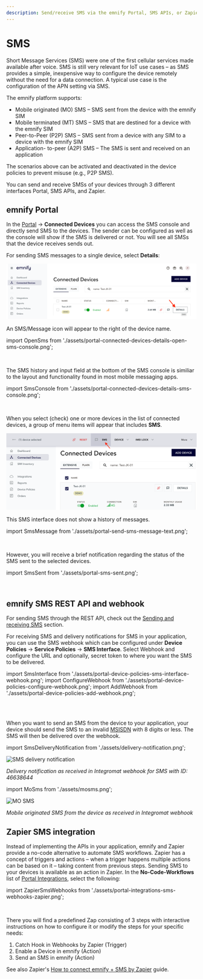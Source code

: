 ```yaml
---
description: Send/receive SMS via the emnify Portal, SMS APIs, or Zapier
---
```

# SMS

Short Message Services (SMS) were one of the first cellular services made available after voice.
SMS is still very relevant for IoT use cases – as SMS provides a simple, inexpensive way to configure the device remotely without the need for a data connection.
A typical use case is the configuration of the APN setting via SMS.

The emnify platform supports:

- Mobile originated (MO) SMS – SMS sent from the device with the emnify SIM
- Mobile terminated (MT) SMS – SMS that are destined for a device with the emnify SIM
- Peer-to-Peer (P2P) SMS – SMS sent from a device with any SIM to a device with the emnify SIM
- Application- to-peer (A2P) SMS – The SMS is sent and received on an application

The scenarios above can be activated and deactivated in the device policies to prevent misuse (e.g., P2P SMS).

You can send and receive SMSs of your devices through 3 different interfaces Portal, SMS APIs, and Zapier.

<!--  
![sms options](assets/sms_options.png)  
*SMS interfaces*
-->

## emnify Portal

In the [Portal](https://portal.emnify.com/) → **Connected Devices** you can access the SMS console and directly send SMS to the devices. 
The sender can be configured as well as the console will show if the SMS is delivered or not.
You will see all SMSs that the device receives sends out.

For sending SMS messages to a single device, select **Details**:

![Connected Devices: Details](assets/portal-connected-devices-details-button.png)

An SMS/Message icon will appear to the right of the device name.

import OpenSms from './assets/portal-connected-devices-details-open-sms-console.png';

<img src={OpenSms} style={{width:350}} alt="" />

The SMS history and input field at the bottom of the SMS console is similiar to the layout and functionality found in most mobile messaging apps.

import SmsConsole from './assets/portal-connected-devices-details-sms-console.png';

<img src={SmsConsole} style={{width:575}} alt="" />

When you select (check) one or more devices in the list of connected devices, a group of menu items will appear that includes **SMS**.

![Connected Devices: SMS](assets/portal-connected-devices-sms.png)

This SMS interface does not show a history of messages.

import SmsMessage from './assets/portal-send-sms-message-text.png';

<img src={SmsMessage} style={{width:496}} alt="" />

However, you will receive a brief notification regarding the status of the SMS sent to the selected devices.

import SmsSent from './assets/portal-sms-sent.png';

<img src={SmsSent} style={{width:762}} alt="" />


## emnify SMS REST API and webhook

For sending SMS through the REST API, check out the [Sending and receiving SMS](#_sending_and_receiving_sms) section.

For receiving SMS and delivery notifications for SMS in your application, you can use the SMS webhook which can be configured under **Device Policies** → **Service Policies** → **SMS Interface**.
Select Webhook and configure the URL and optionally, secret token to where you want the SMS to be delivered.

import SmsInterface from './assets/portal-device-policies-sms-interface-webhook.png';
import ConfigureWebhook from './assets/portal-device-policies-configure-webhook.png';
import AddWebhook from './assets/portal-device-policies-add-webhook.png';

<div className="medium-zoom-image">
   <img src={SmsInterface} style={{width:800}} alt="" />
</div>
<img src={ConfigureWebhook} style={{width:399}} alt="" />
<img src={AddWebhook} style={{width:856}} alt="" />


When you want to send an SMS from the device to your application, your device should send the SMS to an invalid [MSISDN](#msisdn) with 8 digits or less.
The SMS will then be delivered over the webhook.

import SmsDeliveryNotification from './assets/delivery-notification.png';

<img src={SmsDeliveryNotification} style={{width:400}} alt="SMS delivery notification" />

*Delivery notification as received in Integromat webhook for SMS with ID: 46638644*


import MoSms from './assets/mosms.png';

<img src={MoSms} style={{width:400}} alt="MO SMS" />

*Mobile originated SMS from the device as received in Integromat webhook*

## Zapier SMS integration

Instead of implementing the APIs in your application, emnify and Zapier provide a no-code alternative to automate SMS workflows.
Zapier has a concept of triggers and actions – when a trigger happens multiple actions can be based on it – taking content from previous steps.
Sending SMS to your devices is available as an action in Zapier.
In the **No-Code-Workflows** list of [Portal Integrations](https://portal.emnify.com/integrations), select the following:

import ZapierSmsWebhooks from './assets/portal-integrations-sms-webhooks-zapier.png';

<img src={ZapierSmsWebhooks} style={{width:1145}} alt="" />

There you will find a predefined Zap consisting of 3 steps with interactive instructions on how to configure it or modify the steps for your specific needs:

1. Catch Hook in Webhooks by Zapier (Trigger)
1. Enable a Device in emnify (Action)
1. Send an SMS in emnify (Action)

See also Zapier's [How to connect emnify + SMS by Zapier](https://zapier.com/apps/emnify/integrations/sms) guide.
